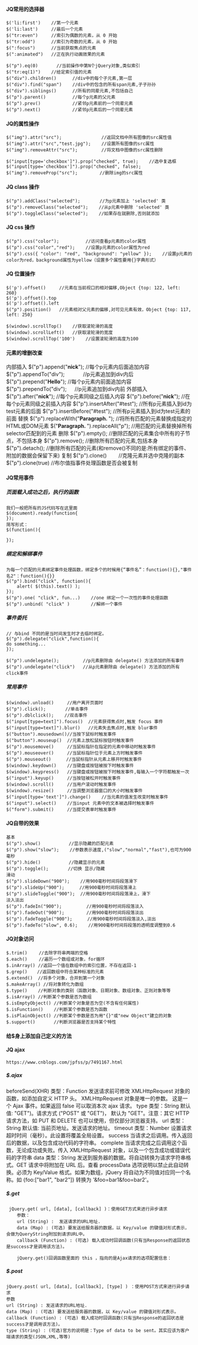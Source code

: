 #### JQ常用的选择器
    $('li:first')    //第一个元素
    $('li:last')     //最后一个元素
    $("tr:even")     //索引为偶数的元素，从 0 开始
    $("tr:odd")      //索引为奇数的元素，从 0 开始
    $(":focus")      //当前获取焦点的元素
    $(":animated")   //正在执行动画效果的元素

    $("p").eq(0)       //当前操作中第N个jQuery对象,类似索引
    $("tr:eq(1)")    //给定索引值的元素
    $("div").children()      //div中的每个子元素,第一层
    $("div").find("span")    //div中的包含的所有span元素,子子孙孙
    $("div").siblings()      //所有的同辈元素,不包括自己
    $("p").parent()          //每个p元素的父元素
    $("p").prev()            //紧邻p元素前的一个同辈元素
    $("p").next()       　　　//紧邻p元素后的一个同辈元素

#### JQ的属性操作
    $("img").attr("src");    　　　　　　 //返回文档中所有图像的src属性值
    $("img").attr("src","test.jpg");    //设置所有图像的src属性
    $("img").removeAttr("src");    　　　//将文档中图像的src属性删除

    $("input[type='checkbox']").prop("checked", true);    //选中复选框
    $("input[type='checkbox']").prop("checked", false);
    $("img").removeProp("src");    　　 //删除img的src属性

#### JQ class 操作
    $("p").addClass("selected");    　　//为p元素加上 'selected' 类
    $("p").removeClass("selected");    //从p元素中删除 'selected' 类
    $("p").toggleClass("selected");    //如果存在就删除,否则就添加
#### JQ css 操作
    $("p").css("color");          //访问查看p元素的color属性
    $("p").css("color","red");    //设置p元素的color属性为red
    $("p").css({ "color": "red", "background": "yellow" });    //设置p元素的color为red，background属性为yellow（设置多个属性要用{}字典形式）
#### JQ 位置操作
    $('p').offset()     //元素在当前视口的相对偏移,Object {top: 122, left: 260}
    $('p').offset().top
    $('p').offset().left
    $("p").position()   //元素相对父元素的偏移,对可见元素有效，Object {top: 117, left: 250}

    $(window).scrollTop()    //获取滚轮滑的高度
    $(window).scrollLeft()   //获取滚轮滑的宽度
    $(window).scrollTop('100')    //设置滚轮滑的高度为100

#### 元素的增删改查
内部插入
    $("p").append("<b>nick</b>");    //每个p元素内后面追加内容
    $("p").appendTo("div");    　　　 //p元素追加到div内后
    $("p").prepend("<b>Hello</b>");  //每个p元素内前面追加内容
    $("p").prependTo("div");    　   //p元素追加到div内前
外部插入
    $("p").after("<b>nick</b>");     //每个p元素同级之后插入内容
    $("p").before("<b>nick</b>");    //在每个p元素同级之前插入内容
    $("p").insertAfter("#test");     //所有p元素插入到id为test元素的后面
    $("p").insertBefore("#test");    //所有p元素插入到id为test元素的前面
替换
    $("p").replaceWith("<b>Paragraph. </b>");    //将所有匹配的元素替换成指定的HTML或DOM元素
    $("<b>Paragraph. </b>").replaceAll("p");     //用匹配的元素替换掉所有 selector匹配到的元素
删除
    $("p").empty();     //删除匹配的元素集合中所有的子节点，不包括本身
    $("p").remove();    //删除所有匹配的元素,包括本身
    $("p").detach();    //删除所有匹配的元素(和remove()不同的是:所有绑定的事件、附加的数据会保留下来)
复制
    $("p").clone()    　　//克隆元素并选中克隆的副本
    $("p").clone(true)   //布尔值指事件处理函数是否会被复制
#### JQ常用事件

##### 页面载入成功之后，执行的函数 
    我们一般把所有的JS代码写在这里面
    $(document).ready(function{
    });
    简写形式：
    $(function(){

    });
##### 绑定和解绑事件
    为每一个匹配的元素绑定事件处理函数，绑定多个的时候用{“事件名”：function(){},"事件名2"：function(){}}
    $("p").bind("click", function(){
        alert( $(this).text() );
    });
    $("p").one( "click", fun...)    //one 绑定一个一次性的事件处理函数
    $("p").unbind( "click" )        //解绑一个事件
##### 事件委托
    // 与bind 不同的是当时间发生时才去临时绑定。
    $("p").delegate("click",function(){
    do something...
    });

    $("p").undelegate();    　　　//p元素删除由 delegate() 方法添加的所有事件
    $("p").undelegate("click")   //从p元素删除由 delegate() 方法添加的所有click事件
##### 常用事件
    $(window).unload()     //用户离开页面时
    $("p").click();    　　//单击事件
    $("p").dblclick();    //双击事件
    $("input[type=text]").focus()  //元素获得焦点时,触发 focus 事件
    $("input[type=text]").blur()   //元素失去焦点时,触发 blur事件
    $("button").mousedown()//当按下鼠标时触发事件
    $("button").mouseup()  //元素上放松鼠标按钮时触发事件
    $("p").mousemove()     //当鼠标指针在指定的元素中移动时触发事件
    $("p").mouseover()     //当鼠标指针位于元素上方时触发事件
    $("p").mouseout()    　//当鼠标指针从元素上移开时触发事件
    $(window).keydown()    //当键盘或按钮被按下时触发事件
    $(window).keypress()   //当键盘或按钮被按下时触发事件,每输入一个字符都触发一次
    $("input").keyup()     //当按钮被松开时触发事件
    $(window).scroll()     //当用户滚动时触发事件
    $(window).resize()     //当调整浏览器窗口的大小时触发事件
    $("input[type='text']").change()    //当元素的值发生改变时触发事件
    $("input").select()    //当input 元素中的文本被选择时触发事件
    $("form").submit()     //当提交表单时触发事件

#### JQ自带的效果
    基本
    $("p").show()    　　　　//显示隐藏的匹配元素
    $("p").show("slow");    //参数表示速度,("slow","normal","fast"),也可为900毫秒
    $("p").hide()    　　　　//隐藏显示的元素
    $("p").toggle();   　　 //切换 显示/隐藏
    滑动
    $("p").slideDown("900");    //用900毫秒时间将段落滑下
    $("p").slideUp("900");    　//用900毫秒时间将段落滑上
    $("p").slideToggle("900");  //用900毫秒时间将段落滑上，滑下
    淡入淡出
    $("p").fadeIn("900");    　　  //用900毫秒时间将段落淡入
    $("p").fadeOut("900");    　　 //用900毫秒时间将段落淡出
    $("p").fadeToggle("900");    　//用900毫秒时间将段落淡入,淡出
    $("p").fadeTo("slow", 0.6);    //用900毫秒时间将段落的透明度调整到0.6
#### JQ对象访问
    $.trim() 　　//去除字符串两端的空格
    $.each() 　　//遍历一个数组或对象，for循环
    $.inArray() //返回一个值在数组中的索引位置，不存在返回-1  
    $.grep() 　 //返回数组中符合某种标准的元素
    $.extend()  //将多个对象，合并到第一个对象
    $.makeArray() //将对象转化为数组
    $.type()    //判断对象的类别（函数对象、日期对象、数组对象、正则对象等等
    $.isArray() //判断某个参数是否为数组
    $.isEmptyObject() //判断某个对象是否为空(不含有任何属性)
    $.isFunction()    //判断某个参数是否为函数
    $.isPlainObject() //判断某个参数是否为用"{}"或"new Object"建立的对象
    $.support()       //判断浏览器是否支持某个特性

#### 给$身上添加自己定义的方法

#### JQ ajax
    https://www.cnblogs.com/jpfss/p/7491167.html
##### $.ajax
beforeSend(XHR)
    类型：Function
    发送请求前可修改 XMLHttpRequest 对象的函数，如添加自定义 HTTP 头。
    XMLHttpRequest 对象是唯一的参数。
    这是一个 Ajax 事件。如果返回 false 可以取消本次 ajax 请求。
type
    类型：String
    默认值: "GET")。请求方式 ("POST" 或 "GET")， 默认为 "GET"。注意：其它 HTTP 请求方法，如 PUT 和 DELETE 也可以使用，但仅部分浏览器支持。
url
    类型：String
    默认值: 当前页地址。发送请求的地址。
timeout
    类型：Number
    设置请求超时时间（毫秒）。此设置将覆盖全局设置。
success
    当请求之后调用。传入返回后的数据，以及包含成功代码的字符串。
complete
    当请求完成之后调用这个函数，无论成功或失败。传入 XMLHttpRequest 对象，以及一个包含成功或错误代码的字符串
data
    类型：String
    发送到服务器的数据。将自动转换为请求字符串格式。GET 请求中将附加在 URL 后。查看 processData 选项说明以禁止此自动转换。必须为 Key/Value 格式。如果为数组，jQuery 将自动为不同值对应同一个名称。如 {foo:["bar1", "bar2"]} 转换为 '&foo=bar1&foo=bar2'。
##### $.get
     jQuery.get( url, [data], [callback] )：使用GET方式来进行异步请求
        参数：
        url (String) :  发送请求的URL地址.
        data (Map) : (可选) 要发送给服务器的数据，以 Key/value 的键值对形式表示，会做为QueryString附加到请求URL中。
        callback (Function) : (可选) 载入成功时回调函数(只有当Response的返回状态是success才是调用该方法)。
        
        jQuery.get()回调函数里面的 this ，指向的是Ajax请求的选项配置信息：

##### $.post
    jQuery.post( url, [data], [callback], [type] ) ：使用POST方式来进行异步请求
    参数
    url (String) : 发送请求的URL地址.
    data (Map) : (可选) 要发送给服务器的数据，以 Key/value 的键值对形式表示。
    callback (Function) : (可选) 载入成功时回调函数(只有当Response的返回状态是success才是调用该方法)。
    type (String) : (可选)官方的说明是：Type of data to be sent。其实应该为客户端请求的类型(JSON,XML,等等)